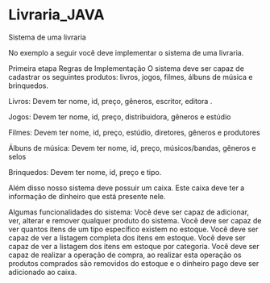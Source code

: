 # Livraria_JAVA
Sistema de uma livraria


No exemplo a seguir você deve implementar o sistema de uma livraria.

Primeira etapa Regras de Implementação O sistema deve ser capaz de cadastrar os seguintes produtos: livros, jogos, filmes, álbuns de música e brinquedos.

Livros: Devem ter nome, id, preço, gêneros, escritor, editora .

Jogos: Devem ter nome, id, preço, distribuidora, gêneros e estúdio

Filmes: Devem ter nome, id, preço, estúdio, diretores, gêneros e produtores

Álbuns de música: Devem ter nome, id, preço, músicos/bandas, gêneros e selos

Brinquedos: Devem ter nome, id, preço e tipo.

Além disso nosso sistema deve possuir um caixa. Este caixa deve ter a informação de dinheiro que está presente nele.

Algumas funcionalidades do sistema: Você deve ser capaz de adicionar, ver, alterar e remover qualquer produto do sistema. Você deve ser capaz de ver quantos itens de um tipo específico existem no estoque. Você deve ser capaz de ver a listagem completa dos itens em estoque. Você deve ser capaz de ver a listagem dos itens em estoque por categoria. Você deve ser capaz de realizar a operação de compra, ao realizar esta operação os produtos comprados são removidos do estoque e o dinheiro pago deve ser adicionado ao caixa.
